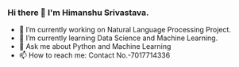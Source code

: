 ### Hi there 👋  I'm Himanshu Srivastava.


- 🔭 I’m currently working on Natural Language Processing Project.
- 🌱 I’m currently learning Data Science and Machine Learning.
- 💬 Ask me about Python and Machine Learning
- 📫 How to reach me: Contact No.-7017714336
